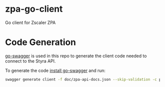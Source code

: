 # zpa-go-client

Go client for Zscaler ZPA

# Code Generation

[go-swagger](https://github.com/go-swagger/go-swagger) is used in this repo to generate the client code needed to connect to the Styra API.

To generate the code [install go-swagger](https://goswagger.io/install.html) and run:

```bash
swagger generate client -f doc/zpa-api-docs.json --skip-validation -c pkg/client -m pkg/models --default-scheme=https
```

